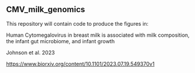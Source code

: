 ## CMV_milk_genomics

This repository will contain code to produce the figures in:

Human Cytomegalovirus in breast milk is associated with milk composition, the infant gut microbiome, and infant growth

Johnson et al. 2023

https://www.biorxiv.org/content/10.1101/2023.07.19.549370v1
